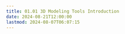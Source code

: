 ```yaml
---
title: 01.01 3D Modeling Tools Introduction
date: 2024-08-21T12:00:00
lastmod: 2024-08-07T06:07:15
---
```

